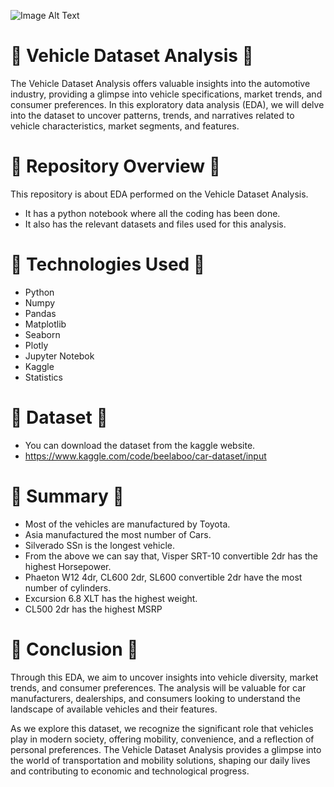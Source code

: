 ![Image Alt Text](https://github.com/GayasuddinMohd/Vehicle_Dataset_Analysis/blob/main/Vehicle%20Image.jpg?raw=true)

# 🌼  Vehicle Dataset Analysis  🌼
The Vehicle Dataset Analysis offers valuable insights into the automotive industry, providing a glimpse into vehicle specifications, market trends, and consumer preferences. In this exploratory data analysis (EDA), we will delve into the dataset to uncover patterns, trends, and narratives related to vehicle characteristics, market segments, and features.

# 🌼  Repository Overview  🌼
This repository is about EDA performed on the Vehicle Dataset Analysis.
   - It has a python notebook where all the coding has been done.
   - It also has the relevant datasets and files used for this analysis.

# 🌼  Technologies Used  🌼
* Python
* Numpy
* Pandas
* Matplotlib
* Seaborn
* Plotly
* Jupyter Notebok
* Kaggle
* Statistics

# 🌼  Dataset  🌼
* You can download the dataset from the kaggle website.
* https://www.kaggle.com/code/beelaboo/car-dataset/input

# 🌼  Summary  🌼
* Most of the vehicles are manufactured by Toyota.
* Asia manufactured the most number of Cars.
* Silverado SSn is the longest vehicle.
* From the above we can say that, Visper SRT-10 convertible 2dr has the highest Horsepower.
* Phaeton W12 4dr, CL600 2dr, SL600 convertible 2dr have the most number of cylinders.
* Excursion 6.8 XLT has the highest weight.
* CL500 2dr has the highest MSRP

# 🌼  Conclusion  🌼
Through this EDA, we aim to uncover insights into vehicle diversity, market trends, and consumer preferences. The analysis will be valuable for car manufacturers, dealerships, and consumers looking to understand the landscape of available vehicles and their features.

As we explore this dataset, we recognize the significant role that vehicles play in modern society, offering mobility, convenience, and a reflection of personal preferences. The Vehicle Dataset Analysis provides a glimpse into the world of transportation and mobility solutions, shaping our daily lives and contributing to economic and technological progress.
